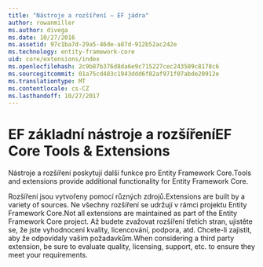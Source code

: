 ```yaml
---
title: "Nástroje a rozšíření – EF jádra"
author: rowanmiller
ms.author: divega
ms.date: 10/27/2016
ms.assetid: 97c1ba7d-29a5-46de-a87d-912b52ac242e
ms.technology: entity-framework-core
uid: core/extensions/index
ms.openlocfilehash: 2c9b87b376d8da6e9c715227cec243509c8178c6
ms.sourcegitcommit: 01a75cd483c1943ddd6f82af971f07abde20912e
ms.translationtype: MT
ms.contentlocale: cs-CZ
ms.lasthandoff: 10/27/2017
---
```

# <a name="ef-core-tools--extensions"></a><span data-ttu-id="93435-102">EF základní nástroje a rozšíření</span><span class="sxs-lookup"><span data-stu-id="93435-102">EF Core Tools & Extensions</span></span>

<span data-ttu-id="93435-103">Nástroje a rozšíření poskytují další funkce pro Entity Framework Core.</span><span class="sxs-lookup"><span data-stu-id="93435-103">Tools and extensions provide additional functionality for Entity Framework Core.</span></span>

<span data-ttu-id="93435-104">Rozšíření jsou vytvořeny pomocí různých zdrojů.</span><span class="sxs-lookup"><span data-stu-id="93435-104">Extensions are built by a variety of sources.</span></span> <span data-ttu-id="93435-105">Ne všechny rozšíření se udržují v rámci projektu Entity Framework Core.</span><span class="sxs-lookup"><span data-stu-id="93435-105">Not all extensions are maintained as part of the Entity Framework Core project.</span></span> <span data-ttu-id="93435-106">Až budete zvažovat rozšíření třetích stran, ujistěte se, že jste vyhodnocení kvality, licencování, podpora, atd. Chcete-li zajistit, aby že odpovídaly vašim požadavkům.</span><span class="sxs-lookup"><span data-stu-id="93435-106">When considering a third party extension, be sure to evaluate quality, licensing, support, etc. to ensure they meet your requirements.</span></span>
